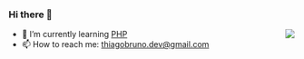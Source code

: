 ### Hi there 👋

<img align="right" src="https://github-readme-stats.vercel.app/api/top-langs/?username=thiaguz&layout=compact"/>

- 🌱 I’m currently learning [PHP](http://php.net/manual/)
- 📫 How to reach me: [thiagobruno.dev@gmail.com](mailto:thiagobruno.dev@gmail.com)

